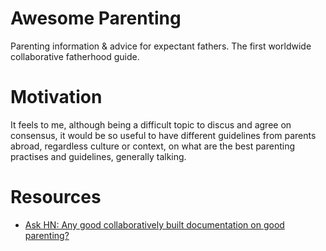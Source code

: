 # Awesome Parenting
Parenting information & advice for expectant fathers. The first worldwide collaborative fatherhood guide.

# Motivation
It feels to me, although being a difficult topic to discus and agree on consensus, it would be so useful to have different guidelines
from parents abroad, regardless culture or context, on what are the best parenting practises and guidelines, generally talking.

# Resources
- [Ask HN: Any good collaboratively built documentation on good parenting?](https://news.ycombinator.com/item?id=17023693)